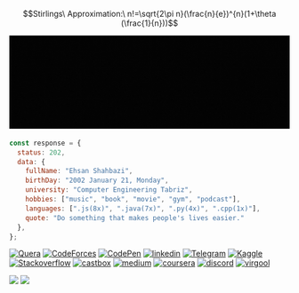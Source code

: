 <!--
# با ⭐ دادن به ریپو  [Quera Problem Solutions](https://github.com/EhsanShahbazii/Quera-Problem-Solutions) منو شادتر کن. 😃
-->

```math
Stirlings\ Approximation:\ n!=\sqrt{2\pi n}(\frac{n}{e})^{n}(1+\theta (\frac{1}{n}))
```

<!--
```math
Schrödinger\ equation:\ i\hbar \frac{\delta }{\delta t} |\psi ( t) =\hat{H} |\psi ( t)
``` 
-->

![header image](Header.gif)

```js
const response = {
  status: 202,
  data: {
    fullName: "Ehsan Shahbazi",
    birthDay: "2002 January 21, Monday",
    university: "Computer Engineering Tabriz",
    hobbies: ["music", "book", "movie", "gym", "podcast"],
    languages: [".js(8x)", ".java(7x)", ".py(4x)", ".cpp(1x)"],
    quote: "Do something that makes people's lives easier."
  },
};
```
[![Quera](https://img.shields.io/badge/quera-%2320232a.svg?style=for-the-badge&logo=javascript&logoColor=white?url=https://codepen.io/ehsanshahbazii)](https://quera.org/profile/Ehsan_Shahbazi)
[![CodeForces](https://img.shields.io/badge/codeforces-%2320232a.svg?style=for-the-badge&logo=codeforces&logoColor=white?url=https://codepen.io/ehsanshahbazii)](https://codeforces.com/profile/Ehsan_Shahbazi) 
[![CodePen](https://img.shields.io/badge/codepen-%2320232a.svg?style=for-the-badge&logo=codepen&logoColor=white?url=https://codepen.io/ehsanshahbazii)](https://codepen.io/ehsanshahbazii) 
[![linkedin](https://img.shields.io/badge/linkedin-%2320232a.svg?style=for-the-badge&logo=linkedin&logoColor=white?url=https://codepen.io/ehsanshahbazii)](https://www.linkedin.com/in/ehsan-shahbazi-848206225) 
[![Telegram](https://img.shields.io/badge/telegram-%2320232a.svg?style=for-the-badge&logo=telegram&logoColor=white?url=https://codepen.io/ehsanshahbazii)](https://t.me/EhsanShahbazii) 
[![Kaggle](https://img.shields.io/badge/kaggle-%2320232a.svg?style=for-the-badge&logo=kaggle&logoColor=white?url=https://codepen.io/ehsanshahbazii)](https://www.kaggle.com/ehsanshahbazii) 
[![Stackoverflow](https://img.shields.io/badge/stackoverflow-%2320232a.svg?style=for-the-badge&logo=stackoverflow&logoColor=white?url=https://codepen.io/ehsanshahbazii)](https://stackoverflow.com/users/20102950/ehs4n) 
[![castbox](https://img.shields.io/badge/castbox-%2320232a.svg?style=for-the-badge&logo=castbox&logoColor=white?url=https://codepen.io/ehsanshahbazii)](https://castbox.fm/va/5439580) 
[![medium](https://img.shields.io/badge/medium-%2320232a.svg?style=for-the-badge&logo=medium&logoColor=white?url=https://codepen.io/ehsanshahbazii)](https://medium.com/@ehsan_shahbazi) 
[![coursera](https://img.shields.io/badge/coursera-%2320232a.svg?style=for-the-badge&logo=coursera&logoColor=white?url=https://codepen.io/ehsanshahbazii)](https://www.coursera.org/user/08f60a7ea57fc3034db6784c956fc43d) 
[![discord](https://img.shields.io/badge/discord-%2320232a.svg?style=for-the-badge&logo=discord&logoColor=white?url=https://codepen.io/ehsanshahbazii)](https://discordapp.com/users/831590366967890002) 
[![virgool](https://img.shields.io/badge/virgool-%2320232a.svg?style=for-the-badge&logo=ruby&logoColor=white?url=https://codepen.io/ehsanshahbazii)](https://virgool.io/@ehsanshahbazii) 

![](https://komarev.com/ghpvc/?username=EhsanShahbazii&color=brightgreen&label=PROFILE+VIEWS&style=for-the-badge)
![](https://img.shields.io/badge/dynamic/json?logo=github&label=GitHub%20Stars&style=for-the-badge&query=%24.stars&url=https://api.github-star-counter.workers.dev/user/EhsanShahbazii)

<!-- ![Readme Quotes Ehsan Shahbazi](https://quotes-github-readme.vercel.app/api?type=horizontal&theme=catppuccin) -->

<!-- <p>&nbsp;<img align="center" src="https://github-readme-stats.vercel.app/api?username=ehsanshahbazii&show_icons=true&locale=en" /></p>
<p><img align="center" src="https://github-readme-streak-stats.herokuapp.com/?user=ehsanshahbazii" /></p> -->


